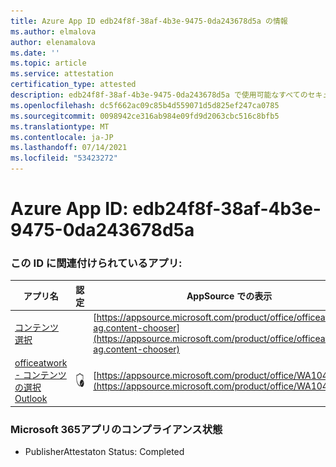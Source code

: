 ```yaml
---
title: Azure App ID edb24f8f-38af-4b3e-9475-0da243678d5a の情報
ms.author: elmalova
author: elenamalova
ms.date: ''
ms.topic: article
ms.service: attestation
certification_type: attested
description: edb24f8f-38af-4b3e-9475-0da243678d5a で使用可能なすべてのセキュリティおよびコンプライアンス情報。
ms.openlocfilehash: dc5f662ac09c85b4d559071d5d825ef247ca0785
ms.sourcegitcommit: 0098942ce316ab984e09fd9d2063cbc516c8bfb5
ms.translationtype: MT
ms.contentlocale: ja-JP
ms.lasthandoff: 07/14/2021
ms.locfileid: "53423272"
---
```

# <a name="azure-app-id-edb24f8f-38af-4b3e-9475-0da243678d5a"></a>Azure App ID: edb24f8f-38af-4b3e-9475-0da243678d5a


### <a name="apps-associated-with-this-id"></a>この ID に関連付けられているアプリ:
| **アプリ名** | **認定** | **AppSource での表示** |
|-|-|-|
| [コンテンツ選択](https://docs.microsoft.com/en-us/microsoft-365-app-certification/forward/officeatwork-ag.content-chooser) |  | [https://appsource.microsoft.com/product/office/officeatwork-ag.content-chooser](https://appsource.microsoft.com/product/office/officeatwork-ag.content-chooser) |
| [officeatwork - コンテンツの選択Outlook](https://docs.microsoft.com/en-us/microsoft-365-app-certification/forward/WA104380690) | <img alt="Certified application badge" src="../media/certified-badge.png" height="25" width="25" /> | [https://appsource.microsoft.com/product/office/WA104380690](https://appsource.microsoft.com/product/office/WA104380690) |

### <a name="microsoft-365-app-compliance-status"></a>Microsoft 365アプリのコンプライアンス状態
- PublisherAttestaton Status: Completed
